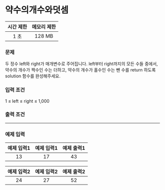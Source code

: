 # 약수의개수와덧셈

<div align = center>

| 시간 제한 | 메모리 제한 |
| :-------: | :---------: |
|   1 초    |   128 MB    |

</div>

### 문제

두 정수 left와 right가 매개변수로 주어집니다. left부터 right까지의 모든 수들 중에서, 약수의 개수가 짝수인 수는 더하고, 약수의 개수가 홀수인 수는 뺀 수를 return 하도록 solution 함수를 완성해주세요.

### 입력 조건

1 ≤ left ≤ right ≤ 1,000

### 출력 조건

---

### 예제 입력

| 예제 입력1 | 예제 입력1 | 예제 출력1 |
| :--------: | :--------: | :--------: |
|     13     |     17     |     43     |

| 예제 입력2 | 예제 입력2 | 예제 출력2 |
| :--------: | :--------: | :--------: |
|     24     |     27     |     52     |
